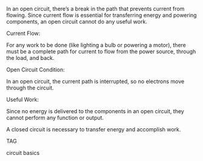 In an open circuit, there’s a break in the path that prevents current from flowing. Since current flow is essential for transferring energy and powering components, an open circuit cannot do any useful work.

Current Flow:

For any work to be done (like lighting a bulb or powering a motor), there must be a complete path for current to flow from the power source, through the load, and back.

Open Circuit Condition:

In an open circuit, the current path is interrupted, so no electrons move through the circuit.

Useful Work:

Since no energy is delivered to the components in an open circuit, they cannot perform any function or output.

A closed circuit is necessary to transfer energy and accomplish work.

TAG

circuit basics
